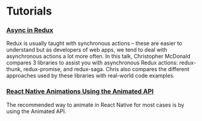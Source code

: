 # Tutorials

### [Async in Redux](https://blog.pusher.com/async-in-redux/)
Redux is usually taught with synchronous actions – these are easier to understand but as developers of web apps, we tend to deal with asynchronous actions a lot more often. In this talk, Christopher McDonald compares 3 libraries to assist you with asynchronous Redux actions: redux-thunk, redux-promise, and redux-saga. Chris also compares the different approaches used by these libraries with real-world code examples.

### [React Native Animations Using the Animated API](https://medium.com/react-native-training/react-native-animations-using-the-animated-api-ebe8e0669fae#.e331tywoo)
The recommended way to animate in React Native for most cases is by using the Animated API.
